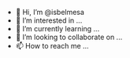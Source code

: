 - 👋 Hi, I’m @isbelmesa
- 👀 I’m interested in ...
- 🌱 I’m currently learning ...
- 💞️ I’m looking to collaborate on ...
- 📫 How to reach me ...

<!---
isbelmesa/isbelmesa is a ✨ special ✨ repository because its `README.md` (this file) appears on your GitHub profile.
You can click the Preview link to take a look at your changes.
--->
